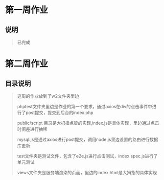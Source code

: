 # 第一周作业
## 说明
> 
> 已完成
> 
# 第二周作业
## 目录说明
> 
> 这周的作业放到了w2文件夹里边
> 
> phptest文件夹里边是作业的第一个要求，通过axios在div的点击事件中进行了post提交，提交到后台的index.php
> 
> public/script 目录是大拇指点赞的实现,index.js是具体实现，里边通过点击时间差进行抽稀
> 
> mysql.js是通过axios进行post提交，调用node.js里边设置的路由进行数据库更新
> 
> test文件夹是测试文件，包含了e2e.js进行点击测试，index.spec.js进行了单元测试
> 
> views文件夹是服务端渲染的页面，里边的index.html是大拇指的具体实现
> 

    
